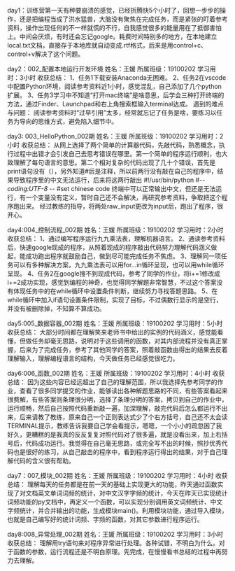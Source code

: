 day1：训练营第一天有种要崩溃的感觉，已经折腾快5个小时了，回想一步步的操作，还是把编程当成了洪水猛兽，大脑没有聚焦在完成任务，而是紧张的盯着参考资料，操作出现任何的不一样就慌的不行，自我感觉很多的能量用在了抵御害怕上。中间会厌烦，有时还会忘记google。耗费时间特别多的地方，在本地建立local.txt文档，直接存于本地库就自动变成.rtf格式，后来是用control+c、control+v解决了这个问题。

day2：002_配置本地运行开发环境
姓名：王媛
所属班级：19100202
学习用时：3小时
收获总结：
1、任务1下载安装Anaconda无困难。
2、任务2在vscode中配置Python环境，阅读参考资料近1小时，感觉混乱，自己添加了几个python扩展。
3、任务3学习中不知道“打开mac终端”是啥意思，后学会三种打开终端的方法，通过Finder、Launchpad和右上角搜索框输入terminal达成。
遇到的难点与问题：
阅读参考资料时“过早引用”太多，经常就忘记了任务是啥，要练习以任务为导向的思维方式，避免陷入细节中。

day3: 003_HelloPython_002期
姓名：王媛
所属班级：19100202
学习用时：2小时
收获总结：
从网上选择了两个简单的计算器代码，先敲代码，熟悉概念，执行过程中出错才会引发自己去思考错误在哪里。第一个简单的程序运行顺利，也大致理解了每句语言的意思。第二个相对复杂的代码出现了几十个错误，首先是print语句没有（），另外知道#后是注释，所以前两行没有敲在自己的程序中，结果导致程序里的中文无法运行，后来将这两行敲出
#!/usr/bin/python
#-*- coding:UTF-8 -*-   #set chinese code
终端中可以正常输出中文，但还是无法运行，有一个变量没有定义，暂时自己还不会解决，再研究参考资料，争取把这个程序跑出来。
经过教练的指导，将两处raw_input更改为input后，跑出了程序，很开心。

day4:004_控制流程_002期
姓名：王媛
所属班级：19100202
学习用时：2小时
收获总结：
1、通过编写程序运行九九乘法表，理解机器语言。
2、通读参考资料后，快速google现成的程序，从照着现成的程序敲出代码努力理解代码涵义做起，能成功跑出程序就鼓励自己，做到尽可能完成任务不焦虑。
3、理解同一项任务可以有多种解决方案，九九乘法表可以用for…in循环呈现，也可以用while循环呈现。
4、任务2在google搜不到现成代码，参考了同学的作业，将i+=1修改成i+=2成功实现，感觉到编程的神奇，也觉得同学解题非常智慧，不过这个答案没有体现任务中的在while循环中设置条件判断，继续努力寻找答题思路。
5、在while循环中加入if语句设置条件限制，实现了目标，不过偶数行显示的是空行，并没有被删除掉，不知算不算成功。

day5:005_数据容器_002期
姓名：王媛
所属班级：19100202
学习用时：5小时
收获总结：
大部分时间都在理解笑来老师书中给出的实例的代码涵义，感觉能看懂，但做任务却毫无思路，说明对于这些调用的函数，对其内部流程并没有真正掌握，后来为了完成任务，参考了其他同学的答案，照着敲函数由得出的结果去反着理解输入，理解编程语言的结构，今天做任务已经感觉很吃力。

day6:006_函数_002期
姓名：王媛
所属班级：19100202
学习用时：4小时
收获总结：
因为这些内容已经远超出了自己的理解范围，所以我选择先参考同学的作业，查看了很多同学提交的作业，能够读出各种解题思路的不同，有些答案看起来很费解，有些答案则条理很分明，选择了条理分明的答案，拷贝到自己的作业中，运行顺畅，然后自己按照代码重新敲一遍，加深理解，敲完代码后怎么都运行不出来，后来请教了教练，原来自己一个正则表达式少了个右方括号，自己还不太会读TERMINAL提示，教练告诉我要自己学会看提示，嗯嗯，一个小小的疏忽困了我好久，更糟糕的是我真的反反复复对照代码对了很多遍，就是没看出来，加上右括号后，代码成功运行。我觉得在自己毫无思路，或完全写不出的时候，照抄优秀代码也是很好的练习，从自己敲击的程序中，看到程序运行得出的结果，对于自己理解代码的含义很有帮助。

day7：007_模块_002期
姓名：王媛
所属班级：19100202
学习用时：4小时
收获总结：
理解每天的任务都是在前一天的基础上实现更大的功能，昨天通过函数实现了对文档英文单词词频的统计，对中文汉字字频的统计，今天在昨天已实现统计词频功能的py文档中，再定义一个函数，可以实现分别调用英文词频统计、中文字频统计，并合并输出的功能，生成模块main()。利用模块功能，通过导入模块，也就是自己编写好的统计词频、字频的函数，对其它参数进行程序运行。

day8:008_异常处理_002期
姓名：王媛
所属班级：19100202
学习用时：3小时
收获总结：
理解用try语句来对程序异常进行处理。各种试错，不明白为什么。对于函数的参数，运行流程还是不明白原理。先完成，在慢慢看书总结的过程中再努力去理解。